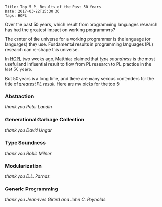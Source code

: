     Title: Top 5 PL Results of the Past 50 Years
    Date: 2017-03-22T15:30:36
    Tags: HOPL

Over the past 50 years, which result from programming languages research
has had the greatest impact on working programmers?

<!-- more -->

The center of the universe for a working programmer is the language
(or languages) they use. Fundamental results in programming languages (PL)
research can re-shape this universe.

In [HOPL](http://www.ccs.neu.edu/home/matthias/7480-s17/index.html) two weeks ago,
Matthias claimed that _type soundness_ is the most useful
and influential result to flow from PL research to PL practice in the last 50
years.

But 50 years is a long time, and there are many serious contenders for the
title of _greatest PL result_. Here are my picks for the top 5:

### Abstraction
_thank you Peter Landin_


### Generational Garbage Collection
_thank you David Ungar_


### Type Soundness
_thank you Robin Milner_


### Modularization
_thank you D.L. Parnas_


### Generic Programming
_thank you Jean-Ives Girard and John C. Reynolds_


